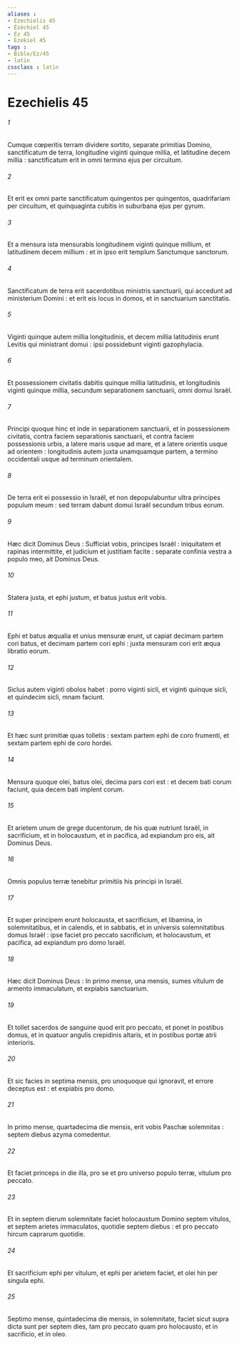 ```yaml
---
aliases : 
- Ezechielis 45
- Ézéchiel 45
- Ez 45
- Ezekiel 45
tags : 
- Bible/Ez/45
- latin
cssclass : latin
---
```


# Ezechielis 45

###### 1
Cumque cœperitis terram dividere sortito, separate primitias Domino, sanctificatum de terra, longitudine viginti quinque millia, et latitudine decem millia : sanctificatum erit in omni termino ejus per circuitum.
###### 2
Et erit ex omni parte sanctificatum quingentos per quingentos, quadrifariam per circuitum, et quinquaginta cubitis in suburbana ejus per gyrum.
###### 3
Et a mensura ista mensurabis longitudinem viginti quinque millium, et latitudinem decem millium : et in ipso erit templum Sanctumque sanctorum.
###### 4
Sanctificatum de terra erit sacerdotibus ministris sanctuarii, qui accedunt ad ministerium Domini : et erit eis locus in domos, et in sanctuarium sanctitatis.
###### 5
Viginti quinque autem millia longitudinis, et decem millia latitudinis erunt Levitis qui ministrant domui : ipsi possidebunt viginti gazophylacia.
###### 6
Et possessionem civitatis dabitis quinque millia latitudinis, et longitudinis viginti quinque millia, secundum separationem sanctuarii, omni domui Israël.
###### 7
Principi quoque hinc et inde in separationem sanctuarii, et in possessionem civitatis, contra faciem separationis sanctuarii, et contra faciem possessionis urbis, a latere maris usque ad mare, et a latere orientis usque ad orientem : longitudinis autem juxta unamquamque partem, a termino occidentali usque ad terminum orientalem.
###### 8
De terra erit ei possessio in Israël, et non depopulabuntur ultra principes populum meum : sed terram dabunt domui Israël secundum tribus eorum.
###### 9
Hæc dicit Dominus Deus : Sufficiat vobis, principes Israël : iniquitatem et rapinas intermittite, et judicium et justitiam facite : separate confinia vestra a populo meo, ait Dominus Deus.
###### 10
Statera justa, et ephi justum, et batus justus erit vobis.
###### 11
Ephi et batus æqualia et unius mensuræ erunt, ut capiat decimam partem cori batus, et decimam partem cori ephi : juxta mensuram cori erit æqua libratio eorum.
###### 12
Siclus autem viginti obolos habet : porro viginti sicli, et viginti quinque sicli, et quindecim sicli, mnam faciunt.
###### 13
Et hæc sunt primitiæ quas tolletis : sextam partem ephi de coro frumenti, et sextam partem ephi de coro hordei.
###### 14
Mensura quoque olei, batus olei, decima pars cori est : et decem bati corum faciunt, quia decem bati implent corum.
###### 15
Et arietem unum de grege ducentorum, de his quæ nutriunt Israël, in sacrificium, et in holocaustum, et in pacifica, ad expiandum pro eis, ait Dominus Deus.
###### 16
Omnis populus terræ tenebitur primitiis his principi in Israël.
###### 17
Et super principem erunt holocausta, et sacrificium, et libamina, in solemnitatibus, et in calendis, et in sabbatis, et in universis solemnitatibus domus Israël : ipse faciet pro peccato sacrificium, et holocaustum, et pacifica, ad expiandum pro domo Israël.
###### 18
Hæc dicit Dominus Deus : In primo mense, una mensis, sumes vitulum de armento immaculatum, et expiabis sanctuarium.
###### 19
Et tollet sacerdos de sanguine quod erit pro peccato, et ponet in postibus domus, et in quatuor angulis crepidinis altaris, et in postibus portæ atrii interioris.
###### 20
Et sic facies in septima mensis, pro unoquoque qui ignoravit, et errore deceptus est : et expiabis pro domo.
###### 21
In primo mense, quartadecima die mensis, erit vobis Paschæ solemnitas : septem diebus azyma comedentur.
###### 22
Et faciet princeps in die illa, pro se et pro universo populo terræ, vitulum pro peccato.
###### 23
Et in septem dierum solemnitate faciet holocaustum Domino septem vitulos, et septem arietes immaculatos, quotidie septem diebus : et pro peccato hircum caprarum quotidie.
###### 24
Et sacrificium ephi per vitulum, et ephi per arietem faciet, et olei hin per singula ephi.
###### 25
Septimo mense, quintadecima die mensis, in solemnitate, faciet sicut supra dicta sunt per septem dies, tam pro peccato quam pro holocausto, et in sacrificio, et in oleo.
